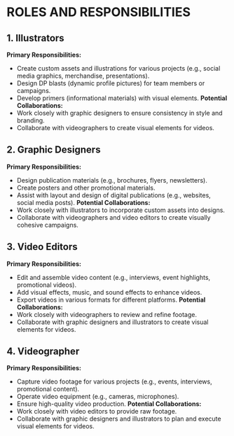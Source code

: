 # ROLES AND RESPONSIBILITIES
## 1. Illustrators
**Primary Responsibilities:**
- Create custom assets and illustrations for various projects (e.g., social media graphics, merchandise, presentations).
- Design DP blasts (dynamic profile pictures) for team members or campaigns.
- Develop primers (informational materials) with visual elements.
**Potential Collaborations:**
- Work closely with graphic designers to ensure consistency in style and branding.
- Collaborate with videographers to create visual elements for videos.

## 2. Graphic Designers
**Primary Responsibilities:**
- Design publication materials (e.g., brochures, flyers, newsletters).
- Create posters and other promotional materials.
- Assist with layout and design of digital publications (e.g., websites, social media posts).
**Potential Collaborations:**
- Work closely with illustrators to incorporate custom assets into designs.
- Collaborate with videographers and video editors to create visually cohesive campaigns.

## 3. Video Editors
**Primary Responsibilities:**
- Edit and assemble video content (e.g., interviews, event highlights, promotional videos).
- Add visual effects, music, and sound effects to enhance videos.
- Export videos in various formats for different platforms.
**Potential Collaborations:**
- Work closely with videographers to review and refine footage.
- Collaborate with graphic designers and illustrators to create visual elements for videos.

## 4. Videographer
**Primary Responsibilities:**
- Capture video footage for various projects (e.g., events, interviews, promotional content).
- Operate video equipment (e.g., cameras, microphones).
- Ensure high-quality video production.
**Potential Collaborations:**
- Work closely with video editors to provide raw footage.
- Collaborate with graphic designers and illustrators to plan and execute visual elements for videos.